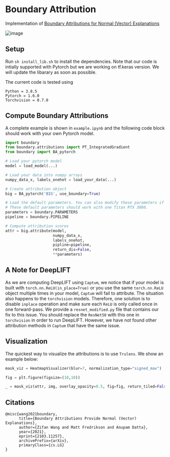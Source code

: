 # Boundary Attribution
Implementation of [Boundary Attributions for Normal (Vector) Explanations](https://arxiv.org/pdf/2103.11257.pdf)

![image](media/demo.png)

## Setup
Run `sh install_lib.sh` to install the dependencies. Note that our code is intially supported with Pytorch but we are working on tf.keras version. We will update the libarary as soon as possible. 

The current code is tested using 
```
Python = 3.8.5
Pytorch = 1.6.0
Torchvision = 0.7.0
```

## Compute Boundary Attributions

A complete example is shown in `example.ipynb` and the following code block should work with your own Pytorch model.

```python
import boundary
from boundary.attributions import PT_IntegratedGradient
from boundary import BA_pytorch

# Load your pytorch model
model = load_model(...) 

# Load your data into numpy arrays
numpy_data_x, labels_onehot = load_your_data(...)

# Create attribution object 
big = BA_pytorch('BIG', use_boundary=True)

# Load the default parameters. You can also modify these parameters if needed. 
# These default parameters should work with one Titan RTX 3080.
parameters = boundary.PARAMETERS
pipeline = boundary.PIPELINE

# Compute attribution scores
attr = big.attribute(model,
                     numpy_data_x,
                     labels_onehot,
                     pipline=pipeline,
                     return_dis=False,
                     **parameters)
```


## A Note for DeepLIFT
As we are computing DeepLIFT using `Captum`, we notice that if your model is built with `torch.nn.ReLU(in_place=True)` or you use the same `torch.nn.ReLU` object multiple times in your model, `Captum` will fail to attribute. The situation also happens to the `torchvision` models. Therefore, one solution is to disable `inplace` operation and make sure each `ReLU` is only called once in one forward-pass. We provide a `resnet_modified.py` file that contains our fix to this issue. You should replace the `ResNet50` with this one in `torchvision` in order to run DeepLIFT. However, we have not found other attribution methods in `Captum` that have the same issue. 

## Visualization

The quickest way to visualize the attributions is to use `Trulens`. We show an example below:

```python
mask_viz = HeatmapVisualizer(blur=7, normalization_type="signed_max")

fig = plt.figure(figsize=(10,10))

_ = mask_viz(attr, img, overlay_opacity=0.5, fig=fig, return_tiled=False)
```

## Citations
```
@misc{wang2021boundary,
      title={Boundary Attributions Provide Normal (Vector) Explanations}, 
      author={Zifan Wang and Matt Fredrikson and Anupam Datta},
      year={2021},
      eprint={2103.11257},
      archivePrefix={arXiv},
      primaryClass={cs.LG}
}
```










